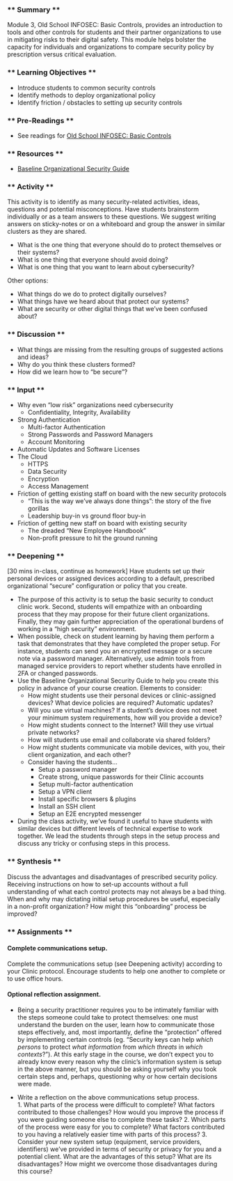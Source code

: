 ### ** Summary **

Module 3, Old School INFOSEC: Basic Controls, provides an introduction to tools and other controls for students and their partner organizations to use in mitigating risks to their digital safety. This module helps bolster the capacity for individuals and organizations to compare security policy by prescription versus critical evaluation. 


### ** Learning Objectives **

*   Introduce students to common security controls
*   Identify methods to deploy organizational policy
*   Identify friction / obstacles to setting up security controls


### ** Pre-Readings **

*   See readings for [Old School INFOSEC: Basic Controls](../../../Consolidated_Bibliography/#basics)


### ** Resources **

*   [Baseline Organizational Security Guide](https://www.citizenclinic.io/LRO/0-Introduction_and_TOC_(README)/)


### ** Activity **

This activity is to identify as many security-related activities, ideas, questions and potential misconceptions. Have students brainstorm individually or as a team answers to these questions. We suggest writing answers on sticky-notes or on a whiteboard and group the answer in similar clusters as they are shared.

*   What is the one thing that everyone should do to protect themselves or their systems?
*   What is one thing that everyone should avoid doing?
*   What is one thing that you want to learn about cybersecurity?

Other options:

*   What things do we do to protect digitally ourselves?
*   What things have we heard about that protect our systems?
*   What are security or other digital things that we’ve been confused about?

### ** Discussion **

*   What things are missing from the resulting groups of suggested actions and ideas?
*   Why do you think these clusters formed? 
*   How did we learn how to “be secure”?


### ** Input **

*   Why even “low risk” organizations need cybersecurity
    *   Confidentiality, Integrity, Availability
*   Strong Authentication
    *   Multi-factor Authentication
    *   Strong Passwords and Password Managers
    *   Account Monitoring
*   Automatic Updates and Software Licenses
*   The Cloud
    *   HTTPS
    *   Data Security
    *   Encryption
    *   Access Management
*   Friction of getting existing staff on board with the new security protocols
    *   “This is the way we’ve always done things”: the story of the five gorillas 
    *   Leadership buy-in vs ground floor buy-in
*   Friction of getting new staff on board with existing security
    *    The dreaded “New Employee Handbook”
    *   Non-profit pressure to hit the ground running


### ** Deepening **

[30 mins in-class, continue as homework] Have students set up their personal devices or assigned devices according to a default, prescribed organizational “secure” configuration or policy that you create. 

*   The purpose of this activity is to setup the basic security to conduct clinic work. Second, students will empathize with an onboarding process that they may propose for their future client organizations. Finally, they may gain further appreciation of the operational burdens of working in a “high security” environment.
*   When possible, check on student learning by having them perform a task that demonstrates that they have completed the proper setup. For instance, students can send you an encrypted message or a secure note via a password manager. Alternatively, use admin tools from managed service providers to report whether students have enrolled in 2FA or changed passwords.
*   Use the Baseline Organizational Security Guide to help you create this policy in advance of your course creation.  Elements to consider:
    *   How might students use their personal devices or clinic-assigned devices? What device policies are required? Automatic updates?  
    *   Will you use virtual machines? If a student’s device does not meet your minimum system requirements, how will you provide a device? 
    *   How might students connect to the Internet? Will they use virtual private networks?
    *   How will students use email and collaborate via shared folders?
    *   How might students communicate via mobile devices, with you, their client organization, and each other? 
    *   Consider having the students...
        *   Setup a password manager
        *   Create strong, unique passwords for their Clinic accounts
        *   Setup multi-factor authentication
        *   Setup a VPN client
        *   Install specific browsers & plugins
        *   Install an SSH client
        *   Setup an E2E encrypted messenger 
*   During the class activity, we’ve found it useful to have students with similar devices but different levels of technical expertise to work together. We lead the students through steps in the setup process and discuss any tricky or confusing steps in this process.


### ** Synthesis **

Discuss the advantages and disadvantages of prescribed security policy. Receiving instructions on how to set-up accounts without a full understanding of what each control protects may not always be a bad thing. When and why may dictating initial setup procedures be useful, especially in a non-profit organization? How might this “onboarding” process be improved?


### ** Assignments **

####   Complete communications setup. 

Complete the communications setup (see Deepening activity) according to your Clinic protocol. Encourage students to help one another to complete or to use office hours.

####   Optional reflection assignment.

*    Being a security practitioner requires you to be intimately familiar with the steps someone could take to protect themselves: one must understand the burden on the user, learn how to communicate those steps effectively, and, most importantly, define the “protection” offered by implementing certain controls (eg. “Security keys can help _which persons_ to protect _what information_ from _which threats_ in _which contexts_?”). At this early stage in the course, we don’t expect you to already know every reason why the clinic’s information system is setup in the above manner, but you should be asking yourself why you took certain steps and, perhaps, questioning why or how certain decisions were made.

*    Write a reflection on the above communications setup process.  
	1. What parts of the process were difficult to complete? What factors contributed to those challenges? How would you improve the process if you were guiding someone else to complete these tasks?
	2. Which parts of the process were easy for you to complete? What factors contributed to you having a relatively easier time with parts of this process? 
	3. Consider your new system setup (equipment, service providers, identifiers) we’ve provided in terms of security or privacy for you and a potential client. What are the advantages of this setup? What are its disadvantages? How might we overcome those disadvantages during this course?